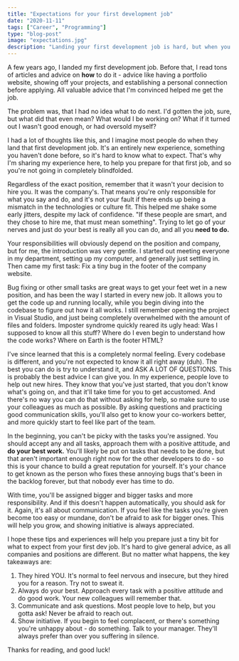 ```yaml
---
title: "Expectations for your first development job"
date: "2020-11-11"
tags: ["Career", "Programming"]
type: "blog-post"
image: "expectations.jpg"
description: "Landing your first development job is hard, but when you do, you need to prepare for what comes next"
---
```


A few years ago, I landed my first development job. Before that, I read tons of articles and advice on **how** to do it - advice like having a portfolio website, showing off your projects, and establishing a personal connection before applying. All valuable advice that I'm convinced helped me get the job.

The problem was, that I had no idea what to do next. I'd gotten the job, sure, but what did that even mean? What would I be working on? What if it turned out I wasn't good enough, or had oversold myself?

I had a lot of thoughts like this, and I imagine most people do when they land that first development job. It's an entirely new experience, something you haven't done before, so it's hard to know what to expect. That's why I'm sharing my experience here, to help you prepare for that first job, and so you're not going in completely blindfolded.

Regardless of the exact position, remember that it wasn't your decision to hire you. It was the company's. That means you're only responsible for what you say and do, and it's not your fault if there ends up being a mismatch in the technologies or culture fit. This helped me shake some early jitters, despite my lack of confidence. "If these people are smart, and they chose to hire me, that must mean something". Trying to let go of your nerves and just do your best is really all you can do, and all you **need to do.**

Your responsibilities will obviously depend on the position and company, but for me, the introduction was very gentle. I started out meeting everyone in my department, setting up my computer, and generally just settling in. Then came my first task: Fix a tiny bug in the footer of the company website.

Bug fixing or other small tasks are great ways to get your feet wet in a new position, and has been the way I started in every new job. It allows you to get the code up and running locally, while you begin diving into the codebase to figure out how it all works. I still remember opening the project in Visual Studio, and just being completely overwhelmed with the amount of files and folders. Imposter syndrome quickly reared its ugly head: Was I supposed to know all this stuff? Where do I even begin to understand how the code works? Where on Earth is the footer HTML?

I've since learned that this is a completely normal feeling. Every codebase is different, and you're not expected to know it all right away (duh). The best you can do is try to understand it, and ASK A LOT OF QUESTIONS. This is probably the best advice I can give you. In my experience, people love to help out new hires. They know that you've just started, that you don't know what's going on, and that it'll take time for you to get accustomed. And there's no way you can do that without asking for help, so make sure to use your colleagues as much as possible. By asking questions and practicing good communication skills, you'll also get to know your co-workers better, and more quickly start to feel like part of the team.

In the beginning, you can't be picky with the tasks you're assigned. You should accept any and all tasks, approach them with a positive attitude, and **do your best work.** You'll likely be put on tasks that needs to be done, but that aren't important enough right now for the other developers to do - so this is your chance to build a great reputation for yourself. It's your chance to get known as the person who fixes these annoying bugs that's been in the backlog forever, but that nobody ever has time to do.

With time, you'll be assigned bigger and bigger tasks and more responsibility. And if this doesn't happen automatically, you should ask for it. Again, it's all about communication. If you feel like the tasks you're given become too easy or mundane, don't be afraid to ask for bigger ones. This will help you grow, and showing initiative is always appreciated.

I hope these tips and experiences will help you prepare just a tiny bit for what to expect from your first dev job. It's hard to give general advice, as all companies and positions are different. But no matter what happens, the key takeaways are:

1. They hired YOU. It's normal to feel nervous and insecure, but they hired you for a reason. Try not to sweat it.
1. Always do your best. Approach every task with a positive attitude and do good work. Your new colleagues will remember that.
1. Communicate and ask questions. Most people love to help, but you gotta ask! Never be afraid to reach out.
1. Show initiative. If you begin to feel complacent, or there's something you're unhappy about - do something. Talk to your manager. They'll always prefer than over you suffering in silence.

Thanks for reading, and good luck!
